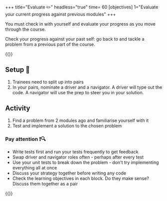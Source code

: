+++
title="Evaluate ✏️"
headless="true"
time= 60
[objectives]
    1="Evaluate your current progress against previous modules"
+++

You must check in with yourself and evaluate your progress as you move through the course.

Check your progress against your past self: go back to and tackle a problem from a previous part of the course.

{{<note title="Pair up and check progress" type="activity">}}

## Setup 🧰

1. Trainees need to split up into pairs
1. In your pairs, nominate a driver and a navigator. A driver will type out the code. A navigator will use the prep to steer you in your solution.

## Activity

1. Find a problem from 2 modules ago and familiarise yourself with it
1. Test and implement a solution to the chosen problem

### Pay attention ❗🔍

- Write tests first and run your tests frequently to get feedback
- Swap driver and navigator roles often - perhaps after every test
- Use your unit tests to break down the problem - don't try implementing everything all at once
- Discuss your strategy together before writing any code
- Check the learning objectives in each block. Do they make sense? Discuss them together as a pair

{{</note>}}
